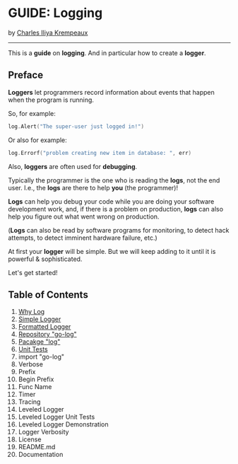 # GUIDE: Logging

by [Charles Iliya Krempeaux](http://changelog.ca/)

---

This is a **guide** on **logging**. And in particular how to create a **logger**.

## Preface

**Loggers** let programmers record information about events that happen when the program is running.

So, for example:
```go
log.Alert("The super-user just logged in!")
```

Or also for example:
```go
log.Errorf("problem creating new item in database: ", err)
```

Also, **loggers** are often used for **debugging**.

Typically the programmer is the one who is reading the **logs**, not the end user.
I.e., the **logs** are there to help **you** (the programmer)!

**Logs** can help you debug your code while you are doing your software development work, and, if there is a problem on production, **logs** can also help you figure out what went wrong on production.

(**Logs** can also be read by software programs for monitoring, to detect hack attempts, to detect imminent hardware failure, etc.)

At first your **logger** will be simple. But we will keep adding to it until it is powerful & sophisticated.

Let's get started!

## Table of Contents

1. [Why Log](chapters/why_log/README.md)
2. [Simple Logger](chapters/simple_logger/README.md)
3. [Formatted Logger](chapters/formatted_logger/README.md)
4. [Repository "go-log"](chapters/repository_go-log/README.md)
5. [Pacakge "log"](chapters/package_log/README.md)
6. [Unit Tests](chapters/unit_tests/README.md)
7. import "go-log"
8. Verbose
9. Prefix
10. Begin Prefix
11. Func Name
12. Timer
13. Tracing
14. Leveled Logger
15. Leveled Logger Unit Tests
16. Leveled Logger Demonstration
17. Logger Verbosity
18. License
19. README.md
20. Documentation
